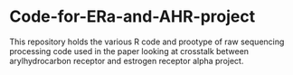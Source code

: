 # Code-for-ERa-and-AHR-project
This repository holds the various R code and prootype of raw sequencing processing code used in the paper looking at crosstalk between arylhydrocarbon receptor and estrogen receptor alpha project.

